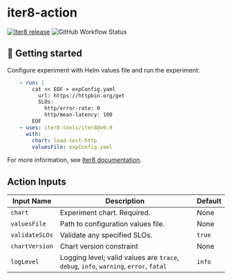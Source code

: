 # iter8-action

[![Iter8 release](https://img.shields.io/github/v/release/iter8-tools/iter8?sort=semver)](https://github.com/iter8-tools/iter8-action/releases)
![GitHub Workflow Status](https://img.shields.io/github/workflow/status/iter8-tools/iter8-action/tests?label=tests)

## :rocket: Getting started

Configure experiment with Helm values file and run the experiment:

``` yaml
    - run: |
        cat << EOF > expConfig.yaml
          url: https://httpbin.org/get
          SLOs:
            http/error-rate: 0
            http/mean-latency: 100
        EOF
    - uses: iter8-tools/iter8@v0.9
      with:
        chart: load-test-http
        valuesFile: expConfig.yaml
```

For more information, see [Iter8 documentation](https://iter8.tools/0.9).

## Action Inputs

| Input Name | Description | Default |
| ---------- | ----------- | ------- |
| `chart` | Experiment chart. Required. | None |
| `valuesFile` | Path to configuration values file. | None |
| `validateSLOs` | Validate any specified SLOs. | `true` |
| `chartVersion` | Chart version constraint | None |
| `logLevel` | Logging level; valid values are `trace`, `debug`, `info`, `warning`, `error`, `fatal` | `info` |
